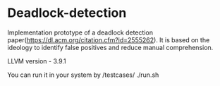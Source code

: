 # Deadlock-detection
Implementation prototype of a deadlock detection paper(https://dl.acm.org/citation.cfm?id=2555262). It is based on the ideology to identify false positives and reduce manual comprehension.

LLVM version - 3.9.1


You can run it in your system by 
/testcases/ ./run.sh


